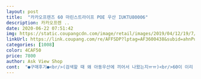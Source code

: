 ```yaml
---
layout: post 
title:  "카카오프렌즈 60 마린스트라이프 POE 우산 IUKTU80006" 
description: 카카오프렌 ..
date: 2020-06-22 07:51:42 
img: https://static.coupangcdn.com/image/retail/images/2019/04/12/19/7/802bdb56-a194-4e9c-a60a-542c10c7aa03.jpg 
linkUrl: https://link.coupang.com/re/AFFSDP?lptag=AF3600438&subid=ahnPublicAsk&pageKey=209410444&itemId=622614966&vendorItemId=4835880306&traceid=V0-113-9b3c77ed92ae8881 
categories: [1008] 
color: 4CAF50 
price: 7800 
author: Ask View Shop 
cont:  "●구매후기●<br/>(검색할 때 왜 아동우산에 끼어서 나왔는지ㅠㅠ)<br/>60이 이리 큰 건줄 몰랐네요 6세 아이에게 줄 생각에 주문한건데.<br/> 성인 우신 사이즈입니다.<br/>.<br/><br/>7세남아인데 키가130다되가서 좀 큰게필요했거든요<br/>ㅠㅠ<br/>배송.<br/> 보통<br/>비닐은… 내구성이 얼마나 좋을지 써보고 완전별로면 후기 쓰러오겠습니다<br/>상품.<br/> 괜찮음<br/>이건 제 실수이다보니... <br/>ㅠ<br/>일반 성인 우산 사이즈.<br/>.<br/><br/>잘 쓰겠습니다<br/>전에구매한 우산이 접고나면 고정 안되서 계속펴져서 이거 구매했는데 고정 잘됩니다 근데 이것도 똑딱이단추로 감는거네요 ㅜㅜ 아이를 위해 구매했어요<br/>초등 입학하는 아이 입학준비물로 샀어요.<br/><br/>투명이라서 좋아요.<br/><br/>" 
---
```

